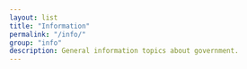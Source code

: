 ```yaml
---
layout: list
title: "Information"
permalink: "/info/"
group: "info"
description: General information topics about government.
---
```

